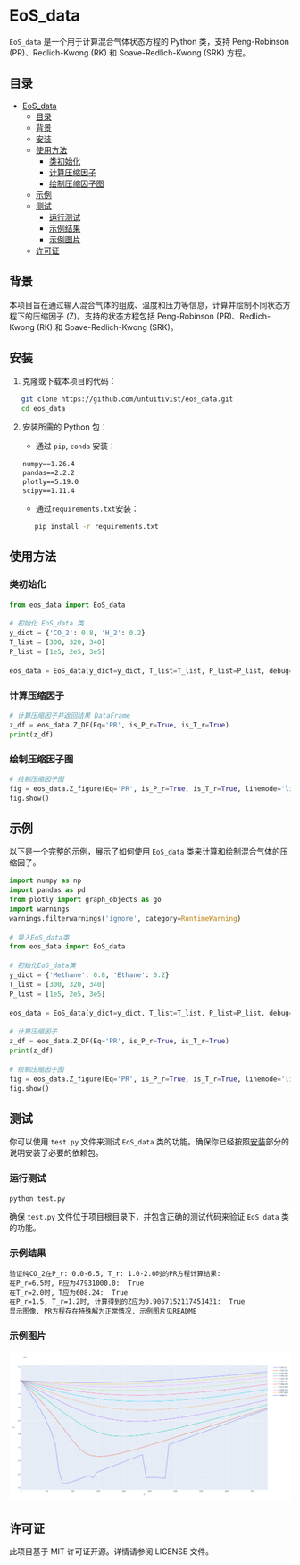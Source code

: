 
# EoS_data

`EoS_data` 是一个用于计算混合气体状态方程的 Python 类，支持 Peng-Robinson (PR)、Redlich-Kwong (RK) 和 Soave-Redlich-Kwong (SRK) 方程。

## 目录

- [EoS\_data](#eos_data)
  - [目录](#目录)
  - [背景](#背景)
  - [安装](#安装)
  - [使用方法](#使用方法)
    - [类初始化](#类初始化)
    - [计算压缩因子](#计算压缩因子)
    - [绘制压缩因子图](#绘制压缩因子图)
  - [示例](#示例)
  - [测试](#测试)
    - [运行测试](#运行测试)
    - [示例结果](#示例结果)
    - [示例图片](#示例图片)
  - [许可证](#许可证)

## 背景

本项目旨在通过输入混合气体的组成、温度和压力等信息，计算并绘制不同状态方程下的压缩因子 (Z)。支持的状态方程包括 Peng-Robinson (PR)、Redlich-Kwong (RK) 和 Soave-Redlich-Kwong (SRK)。

## 安装

1. 克隆或下载本项目的代码：

```bash
   git clone https://github.com/untuitivist/eos_data.git
   cd eos_data
```

2. 安装所需的 Python 包：
   + 通过 `pip`, `conda` 安装：
   ```
   numpy==1.26.4
   pandas==2.2.2
   plotly==5.19.0
   scipy==1.11.4
   ```

   + 通过`requirements.txt`安装：

   ```bash
      pip install -r requirements.txt
   ```

## 使用方法

### 类初始化

```python
from eos_data import EoS_data

# 初始化 EoS_data 类
y_dict = {'CO_2': 0.8, 'H_2': 0.2}
T_list = [300, 320, 340]
P_list = [1e5, 2e5, 3e5]

eos_data = EoS_data(y_dict=y_dict, T_list=T_list, P_list=P_list, debug=True)
```

### 计算压缩因子

```python
# 计算压缩因子并返回结果 DataFrame
z_df = eos_data.Z_DF(Eq='PR', is_P_r=True, is_T_r=True)
print(z_df)
```

### 绘制压缩因子图

```python
# 绘制压缩因子图
fig = eos_data.Z_figure(Eq='PR', is_P_r=True, is_T_r=True, linemode='lines')
fig.show()
```

## 示例

以下是一个完整的示例，展示了如何使用 `EoS_data` 类来计算和绘制混合气体的压缩因子。

```python
import numpy as np
import pandas as pd
from plotly import graph_objects as go
import warnings
warnings.filterwarnings('ignore', category=RuntimeWarning)

# 导入EoS_data类
from eos_data import EoS_data

# 初始化EoS_data类
y_dict = {'Methane': 0.8, 'Ethane': 0.2}
T_list = [300, 320, 340]
P_list = [1e5, 2e5, 3e5]

eos_data = EoS_data(y_dict=y_dict, T_list=T_list, P_list=P_list, debug=True)

# 计算压缩因子
z_df = eos_data.Z_DF(Eq='PR', is_P_r=True, is_T_r=True)
print(z_df)

# 绘制压缩因子图
fig = eos_data.Z_figure(Eq='PR', is_P_r=True, is_T_r=True, linemode='lines')
fig.show()
```

## 测试

你可以使用 `test.py` 文件来测试 `EoS_data` 类的功能。确保你已经按照[安装](#安装)部分的说明安装了必要的依赖包。

### 运行测试

```bash
python test.py
```

确保 `test.py` 文件位于项目根目录下，并包含正确的测试代码来验证 `EoS_data` 类的功能。

### 示例结果

```bash
验证纯CO_2在P_r: 0.0-6.5, T_r: 1.0-2.0时的PR方程计算结果:
在P_r=6.5时, P应为47931000.0:  True
在T_r=2.0时, T应为608.24:  True
在P_r=1.5, T_r=1.2时, 计算得到的Z应为0.9057152117451431:  True
显示图像, PR方程存在特殊解为正常情况, 示例图片见README
```

### 示例图片

![示例图片](./images/example.png)

## 许可证

此项目基于 MIT 许可证开源。详情请参阅 LICENSE 文件。

